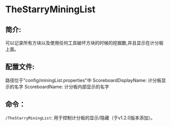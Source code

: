 # TheStarryMiningList 
## 简介:
可以记录所有方块以及使用任何工具破坏方块的时候的挖掘数,并且显示在计分板上面。

## 配置文件:
 路径位于"config/miningList.properties"中
 ScoreboardDisplayName: 计分板显示的名字
 ScoreboardName: 计分板内部显示的名字

## 命令：
`/TheStarryMiningList`: 用于控制计分板的显示/隐藏（于v1.2.0版本添加）。